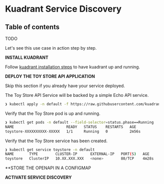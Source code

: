 # Kuadrant Service Discovery

## Table of contents

TODO

Let's see this use case in action step by step.

**INSTALL KUADRANT**

Follow [kuadrant installation steps](/README.md#getting-started) to have kuadrant up and running.

**DEPLOY THE TOY STORE API APPLICATION**

Skip this section if you already have your service deployed.

The Toy Store API Service will be backed by a simple Echo API service.

```bash
❯ kubectl apply -n default -f https://raw.githubusercontent.com/kuadrant/kuadrant-controller/main/examples/toystore/toystore.yaml
```

Verify that the Toy Store pod is up and running.

```bash
❯ kubectl get pods -n default --field-selector=status.phase==Running
NAME                        READY   STATUS    RESTARTS   AGE
toystore-XXXXXXXXXX-XXXXX   1/1     Running   0          2m56s
```

Verify that the Toy Store service has been created.

```bash
❯ kubectl get service toystore -n default
NAME       TYPE        CLUSTER-IP      EXTERNAL-IP   PORT(S)   AGE
toystore   ClusterIP   10.XX.XXX.XXX   <none>        80/TCP    4m28s
```

**STORE THE OPENAPI IN A CONFIGMAP

**ACTIVATE SERVICE DISCOVERY**
